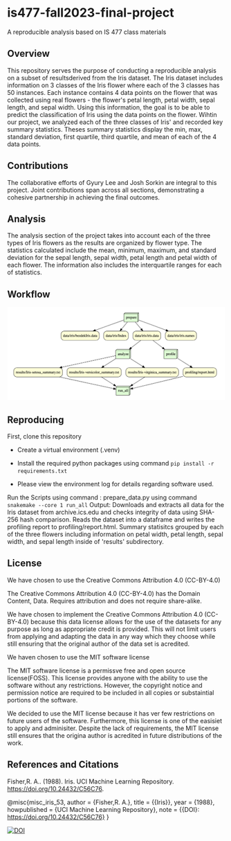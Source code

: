 # is477-fall2023-final-project
A reproducible analysis based on IS 477 class materials

## Overview
This repository serves the purpose of conducting a reproducible analysis on a subset of resultsderived from the Iris dataset. The Iris dataset includes information on 3 classes of the Iris flower where each of the 3 classes has 50 instances. Each instance contains 4 data points on the flower that was collected using real flowers - the flower's petal length, petal width, sepal length, and sepal width. Using this information, the goal is to be able to predict the classification of Iris using the data points on the flower. Wihtin our project, we analyzed each of the three classes of Iris' and recorded key summary statistics. Theses summary statistics display the min, max, standard deviation, first quartile, third quartile, and mean of each of the 4 data points. 

## Contributions
The collaborative efforts of Gyury Lee and Josh Sorkin are integral to this project. Joint contributions span across all sections, demonstrating a cohesive partnership in achieving the final outcomes.

## Analysis
The analysis section of the project takes into account each of the three types of Iris flowers as the results are organized by flower type. The statistics calculated include the mean, minimum, maximum, and standard deviation for the sepal length, sepal width, petal length and petal width of each flower. The information also includes the interquartile ranges for each of statistics. 

## Workflow
![DAG of Iris Analysis Workflow](workflow.png)

## Reproducing

First, clone this repository

*  Create a virtual environment (.venv)

* Install the required python packages using command
    ```pip install -r requirements.txt```
    
* Please view the environment log for details regarding software used.

Run the Scripts using command : prepare_data.py using command
```snakemake --core 1 run_all```
Output: Downloads and extracts all data for the Iris dataset from archive.ics.edu and checks integrity of data using SHA-256 hash comparison. Reads the dataset into a dataframe and writes the profiling report to profiling/report.html. Summary statisitcs grouped by each of the three flowers including information on petal width, petal length, sepal width, and sepal length inside of 'results' subdirectory.

## License

We have chosen to use the Creative Commons Attribution 4.0 (CC-BY-4.0)

The Creative Commons Attribution 4.0 (CC-BY-4.0) has the Domain Content, Data. Requires attribution and does not require share-alike.

We have chosen to implement the Creative Commons Attribution 4.0 (CC-BY-4.0) because this data license allows for the use of the datasets for any purpose as long as appropriate credit is provided. This will not limit users from applying and adapting the data in any way which they choose while still ensuring that the original author of the data set is acredited.

We haven chosen to use the MIT software license

The MIT software license is a permissve free and open source license(FOSS). This license provides anyone with the ability to use the software without any restrictions. However, the copyright notice and permission notice are required to be included in all copies or substaintial portions of the software. 

We decided to use the MIT license because it has ver few restrictions on future users of the software. Furthermore, this license is one of the easisiet to apply and adminisiter. Despite the lack of requirements, the MIT license still ensures that the origina author is acredited in future distributions of the work.

## References and Citations

Fisher,R. A.. (1988). Iris. UCI Machine Learning Repository. https://doi.org/10.24432/C56C76.

@misc{misc_iris_53,
  author       = {Fisher,R. A.},
  title        = {{Iris}},
  year         = {1988},
  howpublished = {UCI Machine Learning Repository},
  note         = {{DOI}: https://doi.org/10.24432/C56C76}
}

[![DOI](https://zenodo.org/badge/DOI/10.5281/zenodo.10269248.svg)](https://doi.org/10.5281/zenodo.10269248)



